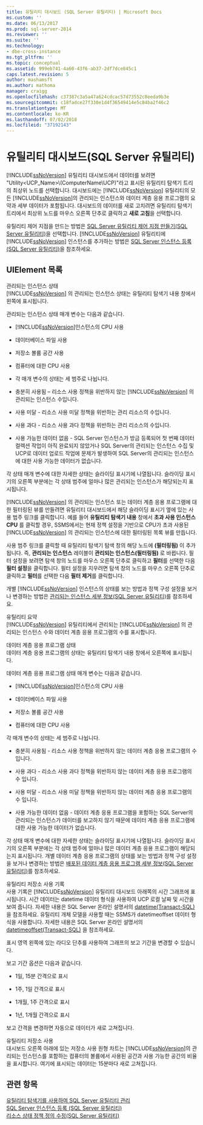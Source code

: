 ```yaml
---
title: 유틸리티 대시보드 (SQL Server 유틸리티) | Microsoft Docs
ms.custom: ''
ms.date: 06/13/2017
ms.prod: sql-server-2014
ms.reviewer: ''
ms.suite: ''
ms.technology:
- dbe-cross-instance
ms.tgt_pltfrm: ''
ms.topic: conceptual
ms.assetid: 999eb741-4a60-43f6-ab37-2df7dce845c1
caps.latest.revision: 5
author: mashamsft
ms.author: mathoma
manager: craigg
ms.openlocfilehash: c37387c3a5a47a624cdcac57d73552c8eeda9b3e
ms.sourcegitcommit: c18fadce27f330e1d4f36549414e5c84ba2f46c2
ms.translationtype: MT
ms.contentlocale: ko-KR
ms.lasthandoff: 07/02/2018
ms.locfileid: "37192143"
---
```

# <a name="utility-dashboard-sql-server-utility"></a>유틸리티 대시보드(SQL Server 유틸리티)
  [!INCLUDE[ssNoVersion](../includes/ssnoversion-md.md)] 유틸리티 대시보드에서 데이터를 보려면 "Utility<UCP_Name>\\(ComputerName\UCP)"라고 표시된 유틸리티 탐색기 트리의 최상위 노드를 선택합니다. 대시보드에는 [!INCLUDE[ssNoVersion](../includes/ssnoversion-md.md)] 유틸리티의 모든 [!INCLUDE[ssNoVersion](../includes/ssnoversion-md.md)]의 관리되는 인스턴스와 데이터 계층 응용 프로그램의 요약과 세부 데이터가 포함됩니다. 대시보드의 데이터를 새로 고치려면 유틸리티 탐색기 트리에서 최상위 노드를 마우스 오른쪽 단추로 클릭하고 **새로 고침**을 선택합니다.  
  
 유틸리티 제어 지점을 만드는 방법은 [SQL Server 유틸리티 제어 지점 만들기&#40;SQL Server 유틸리티&#41;](../relational-databases/manage/create-a-sql-server-utility-control-point-sql-server-utility.md)을 선택합니다. [!INCLUDE[ssNoVersion](../includes/ssnoversion-md.md)] 유틸리티에 [!INCLUDE[ssNoVersion](../includes/ssnoversion-md.md)] 인스턴스를 추가하는 방법은 [SQL Server 인스턴스 등록&#40;SQL Server 유틸리티&#41;](../relational-databases/manage/enroll-an-instance-of-sql-server-sql-server-utility.md)을 참조하세요.  
  
## <a name="uielement-list"></a>UIElement 목록  
 관리되는 인스턴스 상태  
 [!INCLUDE[ssNoVersion](../includes/ssnoversion-md.md)] 의 관리되는 인스턴스 상태는 유틸리티 탐색기 내용 창에서 왼쪽에 표시됩니다.  
  
 관리되는 인스턴스 상태 매개 변수는 다음과 같습니다.  
  
-   [!INCLUDE[ssNoVersion](../includes/ssnoversion-md.md)]인스턴스의 CPU 사용  
  
-   데이터베이스 파일 사용  
  
-   저장소 볼륨 공간 사용  
  
-   컴퓨터에 대한 CPU 사용  
  
-   각 매개 변수의 상태는 세 범주로 나뉩니다.  
  
-   충분히 사용됨 – 리소스 사용 정책을 위반하지 않는 [!INCLUDE[ssNoVersion](../includes/ssnoversion-md.md)] 의 관리되는 인스턴스 수입니다.  
  
-   사용 미달 - 리소스 사용 미달 정책을 위반하는 관리 리소스의 수입니다.  
  
-   사용 과다 - 리소스 사용 과다 정책을 위반하는 관리 리소스의 수입니다.  
  
-   사용 가능한 데이터 없음 - SQL Server 인스턴스가 방금 등록되어 첫 번째 데이터 컬렉션 작업이 아직 완료되지 않았거나 SQL Server의 관리되는 인스턴스 수집 및 UCP로 데이터 업로드 작업에 문제가 발생하여 SQL Server의 관리되는 인스턴스에 대한 사용 가능한 데이터가 없습니다.  
  
 각 상태 매개 변수에 대한 자세한 상태는 슬라이딩 표시기에 나열됩니다. 슬라이딩 표시기의 오른쪽 부분에는 각 상태 범주에 얼마나 많은 관리되는 인스턴스가 해당되는지 표시됩니다.  
  
 [!INCLUDE[ssNoVersion](../includes/ssnoversion-md.md)] 의 관리되는 인스턴스 또는 데이터 계층 응용 프로그램에 대한 필터링된 뷰를 만들려면 유틸리티 대시보드에서 해당 슬라이딩 표시기 옆에 있는 사용 범주 링크를 클릭합니다. 예를 들어 **유틸리티 탐색기 내용** 창에서 **초과 사용 인스턴스 CPU** 를 클릭할 경우, SSMS에서는 현재 정책 설정을 기반으로 CPU가 초과 사용된 [!INCLUDE[ssNoVersion](../includes/ssnoversion-md.md)] 의 관리되는 인스턴스에 대한 필터링된 목록 뷰를 만듭니다.  
  
 사용 범주 링크를 클릭할 때 유틸리티 탐색기 탐색 창의 해당 노드에 **(필터링됨)** 이 추가됩니다. 즉, **관리되는 인스턴스** 레이블이 **관리되는 인스턴스(필터링됨)** 로 바뀝니다. 필터 설정을 보려면 탐색 창의 노드를 마우스 오른쪽 단추로 클릭하고 **필터**를 선택한 다음 **필터 설정**을 클릭합니다. 필터 설정을 지우려면 탐색 창의 노드를 마우스 오른쪽 단추로 클릭하고 **필터**를 선택한 다음 **필터 제거**를 클릭합니다.  
  
 개별 [!INCLUDE[ssNoVersion](../includes/ssnoversion-md.md)] 인스턴스의 상태를 보는 방법과 정책 구성 설정을 보거나 변경하는 방법은 [관리되는 인스턴스 세부 정보&#40;SQL Server 유틸리티&#41;](../../2014/database-engine/managed-instance-details-sql-server-utility.md)를 참조하세요.  
  
 유틸리티 요약  
 [!INCLUDE[ssNoVersion](../includes/ssnoversion-md.md)] 유틸리티에서 관리되는 [!INCLUDE[ssNoVersion](../includes/ssnoversion-md.md)] 의 관리되는 인스턴스 수와 데이터 계층 응용 프로그램의 수를 표시합니다.  
  
 데이터 계층 응용 프로그램 상태  
 데이터 계층 응용 프로그램의 상태는 유틸리티 탐색기 내용 창에서 오른쪽에 표시됩니다.  
  
 데이터 계층 응용 프로그램 상태 매개 변수는 다음과 같습니다.  
  
-   [!INCLUDE[ssNoVersion](../includes/ssnoversion-md.md)]인스턴스의 CPU 사용  
  
-   데이터베이스 파일 사용  
  
-   저장소 볼륨 공간 사용  
  
-   컴퓨터에 대한 CPU 사용  
  
 각 매개 변수의 상태는 세 범주로 나뉩니다.  
  
-   충분히 사용됨 - 리소스 사용 정책을 위반하지 않는 데이터 계층 응용 프로그램의 수 입니다.  
  
-   사용 과다 - 리소스 사용 과다 정책을 위반하지 않는 데이터 계층 응용 프로그램의 수 입니다.  
  
-   사용 미달 - 리소스 사용 미달 정책을 위반하지 않는 데이터 계층 응용 프로그램의 수 입니다.  
  
-   사용 가능한 데이터 없음 - 데이터 계층 응용 프로그램을 포함하는 SQL Server의 관리되는 인스턴스가 데이터를 보고하지 않기 때문에 데이터 계층 응용 프로그램에 대한 사용 가능한 데이터가 없습니다.  
  
 각 상태 매개 변수에 대한 자세한 상태는 슬라이딩 표시기에 나열됩니다. 슬라이딩 표시기의 오른쪽 부분에는 각 상태 범주에 얼마나 많은 데이터 계층 응용 프로그램이 해당되는지 표시됩니다. 개별 데이터 계층 응용 프로그램의 상태를 보는 방법과 정책 구성 설정을 보거나 변경하는 방법은 [배포된 데이터 계층 응용 프로그램 세부 정보&#40;SQL Server 유틸리티&#41;](../../2014/database-engine/deployed-data-tier-application-details-sql-server-utility.md)를 참조하세요.  
  
 유틸리티 저장소 사용 기록  
 사용 기록은 [!INCLUDE[ssNoVersion](../includes/ssnoversion-md.md)] 유틸리티 대시보드 아래쪽의 시간 그래프에 표시됩니다. 시간 데이터는 datetime 데이터 형식을 사용하여 UCP 로컬 날짜 및 시간을 보여 줍니다. 자세한 내용은 SQL Server 온라인 설명서의 [datetime(Transact-SQL)](http://go.microsoft.com/fwlink/?LinkId=164071) 을 참조하세요. 유틸리티 개체 모델을 사용할 때는 SSMS가 datetimeoffset 데이터 형식을 사용합니다. 자세한 내용은 SQL Server 온라인 설명서의 [datetimeoffset(Transact-SQL)](http://go.microsoft.com/fwlink/?LinkId=141713) 을 참조하세요.  
  
 표시 영역 왼쪽에 있는 라디오 단추를 사용하여 그래프의 보고 기간을 변경할 수 있습니다.  
  
 보고 기간 옵션은 다음과 같습니다.  
  
-   1일, 15분 간격으로 표시  
  
-   1주, 1일 간격으로 표시  
  
-   1개월, 1주 간격으로 표시  
  
-   1년, 1개월 간격으로 표시  
  
 보고 간격을 변경하면 자동으로 데이터가 새로 고쳐집니다.  
  
 유틸리티 저장소 사용  
 대시보드 오른쪽 아래에 있는 저장소 사용 원형 차트는 [!INCLUDE[ssNoVersion](../includes/ssnoversion-md.md)]의 관리되는 인스턴스를 포함하는 컴퓨터의 볼륨에서 사용된 공간과 사용 가능한 공간의 비율을 표시합니다. 여기에 표시되는 데이터는 15분마다 새로 고쳐집니다.  
  
## <a name="see-also"></a>관련 항목  
 [유틸리티 탐색기를 사용하여 SQL Server 유틸리티 관리](../relational-databases/manage/use-utility-explorer-to-manage-the-sql-server-utility.md)   
 [SQL Server 인스턴스 등록 &#40;SQL Server 유틸리티&#41;](../relational-databases/manage/enroll-an-instance-of-sql-server-sql-server-utility.md)   
 [리소스 상태 정책 정의 수정&#40;SQL Server 유틸리티&#41;](../relational-databases/manage/modify-a-resource-health-policy-definition-sql-server-utility.md)  
  
  
